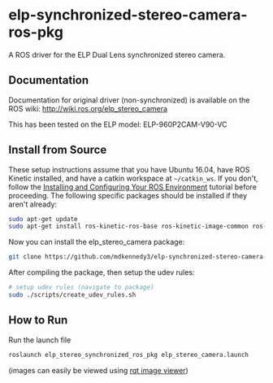# elp-synchronized-stereo-camera-ros-pkg

A ROS driver for the ELP Dual Lens synchronized stereo camera.

## Documentation

Documentation for original driver (non-synchronized) is available on the ROS wiki: http://wiki.ros.org/elp_stereo_camera

This has been tested on the ELP model: ELP-960P2CAM-V90-VC

## Install from Source

These setup instructions assume that you have Ubuntu 16.04, have ROS Kinetic installed, and have a catkin workspace at `~/catkin_ws`. If you don't, follow the [Installing and Configuring Your ROS Environment](http://wiki.ros.org/ROS/Tutorials/InstallingandConfiguringROSEnvironment) tutorial before proceeding. The following specific packages should be installed if they aren't already:

```bash
sudo apt-get update
sudo apt-get install ros-kinetic-ros-base ros-kinetic-image-common ros-kinetic-image-transport-plugins ros-kinetic-image-pipeline ros-kinetic-usb-cam
```

Now you can install the elp_stereo_camera package:

```bash
git clone https://github.com/mdkennedy3/elp-synchronized-stereo-camera-ros-pkg  ~/catkin_ws/src/elp_stereo_camera
```
After compiling the package, then setup the udev rules:
```bash
# setup udev rules (navigate to package)
sudo ./scripts/create_udev_rules.sh
```

## How to Run

Run the launch file
```bash
roslaunch elp_stereo_synchronized_ros_pkg elp_stereo_camera.launch 
```
(images can easily be viewed using [rqt image viewer](http://wiki.ros.org/rqt_image_view))


















